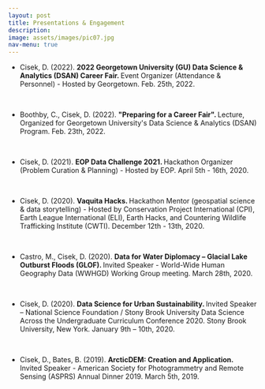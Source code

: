 ```yaml
---
layout: post
title: Presentations & Engagement
description: 
image: assets/images/pic07.jpg
nav-menu: true
---
```


<ul>
  
<li>Cisek, D. (2022). <b> 2022 Georgetown University (GU) Data Science & Analytics (DSAN) Career Fair. </b> Event Organizer (Attendance & Personnel) - Hosted by Georgetown. Feb. 25th, 2022. </li>
  
<br><li>Boothby, C., Cisek, D. (2022). <b> "Preparing for a Career Fair". </b> Lecture, Organized for Georgetown University's Data Science & Analytics (DSAN) Program. Feb. 23th, 2022. </li>

<br><li>Cisek, D. (2021). <b> EOP Data Challenge 2021. </b> Hackathon Organizer (Problem Curation & Planning) - Hosted by EOP. April 5th - 16th, 2020. </li>

<br><li>Cisek, D. (2020). <b> Vaquita Hacks. </b> Hackathon Mentor (geospatial science & data storytelling) - Hosted by Conservation Project International (CPI), Earth League International (ELI), Earth Hacks, and Countering Wildlife Trafficking Institute (CWTI). December 12th - 13th, 2020. </li>

<br> <li>Castro, M., Cisek, D. (2020). <b> Data for Water Diplomacy – Glacial Lake Outburst Floods (GLOF). </b> Invited Speaker - World-Wide Human Geography Data (WWHGD) Working Group meeting. March 28th, 2020. </li>

<br> <li>Cisek, D. (2020). <b> Data Science for Urban Sustainability. </b> Invited Speaker – National Science Foundation / Stony Brook University Data Science Across the Undergraduate Curriculum Conference 2020. Stony Brook University, New York. January 9th – 10th, 2020. </li>

<br> <li> Cisek, D., Bates, B. (2019). <b> ArcticDEM: Creation and Application. </b> Invited Speaker - American Society for Photogrammetry and Remote Sensing (ASPRS) Annual Dinner 2019. March 5th, 2019. </li>
